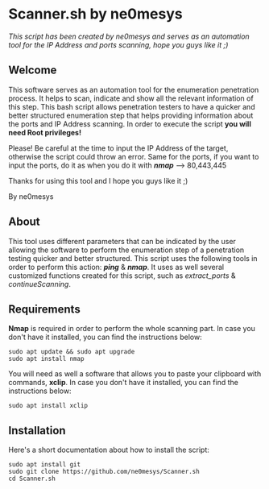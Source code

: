 # Scanner.sh by ne0mesys
*This script has been created by ne0mesys and serves as an automation tool for the IP Address and ports scanning, hope you guys like it ;)*

## Welcome

This software serves as an automation tool for the enumeration penetration process. It helps to scan, indicate and show all the relevant information of this step. This bash script allows penetration testers to have a quicker and better structured enumeration step that helps providing information about the ports and IP Address scanning. In order to execute the script **you will need Root privileges!** 

Please! Be careful at the time to input the IP Address of the target, otherwise the script could throw an error. Same for the ports, if you want to input the ports, do it as when you do it with ***nmap*** --> 80,443,445

Thanks for using this tool and I hope you guys like it ;) 

By ne0mesys

## About

This tool uses different parameters that can be indicated by the user allowing the software to perform the enumeration step of a penetration testing quicker and better structured. This script uses the following tools in order to perform this action: ***ping*** & ***nmap***. It uses as well several customized functions created for this script, such as *extract_ports* & *continueScanning*.  

## Requirements 

**Nmap** is required in order to perform the whole scanning part. In case you don't have it installed, you can find the instructions below: 
```
sudo apt update && sudo apt upgrade
sudo apt install nmap
 ```
You will need as well a software that allows you to paste your clipboard with commands,  **xclip**. In case you don't have it installed, you can find the instructions below: 
```
sudo apt install xclip
 ```

## Installation

Here's a short documentation about how to install the script: 
```
sudo apt install git
sudo git clone https://github.com/ne0mesys/Scanner.sh
cd Scanner.sh
 ```
